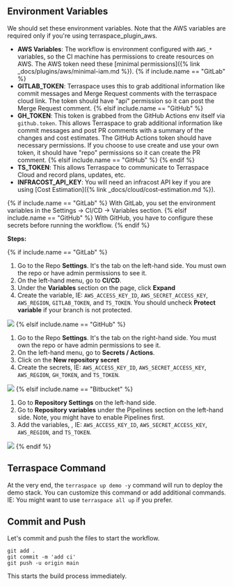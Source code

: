 ## Environment Variables

We should set these environment variables. Note that the AWS variables are required only if you're using terraspace_plugin_aws.

* **AWS Variables**: The workflow is environment configured with `AWS_*` variables, so the CI machine has permissions to create resources on AWS. The AWS token need these [minimal permissions]({% link _docs/plugins/aws/minimal-iam.md %}).
{% if include.name == "GitLab" %}
* **GITLAB_TOKEN**: Terraspace uses this to grab additional information like commit messages and Merge Request comments with the terraspace cloud link. The token should have "api" permission so it can post the Merge Request comment.
{% elsif include.name == "GitHub" %}
* **GH_TOKEN**: This token is grabbed from the GitHub Actions env itself via `github.token`. This allows Terraspace to grab additional information like commit messages and post PR comments with a summary of the changes and cost estimates. The GitHub Actions token should have necessary permissions. If you choose to use create and use your own token, it should have "repo" permissions so it can create the PR comment.
{% elsif include.name == "GitHub" %}
{% endif %}
* **TS_TOKEN**: This allows Terraspace to communicate to Terraspace Cloud and record plans, updates, etc.
* **INFRACOST_API_KEY**: You will need an infracost API key if you are using [Cost Estimation]({% link _docs/cloud/cost-estimation.md %}).

{% if include.name == "GitLab" %}
With GitLab, you set the environment variables in the Settings -> CI/CD -> Variables section.
{% elsif include.name == "GitHub" %}
With GitHub, you have to configure these secrets before running the workflow.
{% endif %}

**Steps:**

{% if include.name == "GitLab" %}
1. Go to the Repo **Settings**. It's the tab on the left-hand side. You must own the repo or have admin permissions to see it.
2. On the left-hand menu, go to **CI/CD**.
3. Under the **Variables** section on the page, click **Expand**
4. Create the variable, IE: `AWS_ACCESS_KEY_ID`, `AWS_SECRET_ACCESS_KEY`, `AWS_REGION`, `GITLAB_TOKEN`, and `TS_TOKEN`. You should uncheck **Protect variable** if your branch is not protected.

![](https://img.boltops.com/images/terraspace/cloud/ci/gitlab/push/gitlab-variables.png)
{% elsif include.name == "GitHub" %}
1. Go to the Repo **Settings**. It's the tab on the right-hand side. You must own the repo or have admin permissions to see it.
2. On the left-hand menu, go to **Secrets / Actions**.
3. Click on the **New repository secret**
4. Create the secrets, IE: `AWS_ACCESS_KEY_ID`, `AWS_SECRET_ACCESS_KEY`, `AWS_REGION`, `GH_TOKEN`, and `TS_TOKEN`.

![](https://img.boltops.com/images/terraspace/cloud/ci/github/push/github-secrets.png)
{% elsif include.name == "Bitbucket" %}
1. Go to **Repository Settings** on the left-hand side.
2. Go to **Repository variables** under the Pipelines section on the left-hand side. Note, you might have to enable Pipelines first.
3. Add the variables, , IE: `AWS_ACCESS_KEY_ID`, `AWS_SECRET_ACCESS_KEY`, `AWS_REGION`, and `TS_TOKEN`.

![](https://img.boltops.com/images/terraspace/cloud/ci/bitbucket/push/repository-variables.png)
{% endif %}

## Terraspace Command

At the very end, the `terraspace up demo -y` command will run to deploy the demo stack. You can customize this command or add additional commands. IE: You might want to use `terraspace all up` if you prefer.

## Commit and Push

Let's commit and push the files to start the workflow.

    git add .
    git commit -m 'add ci'
    git push -u origin main

This starts the build process immediately.

